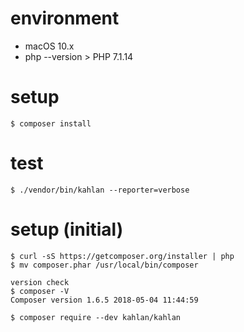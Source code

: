 # environment
- macOS 10.x
- php --version > PHP 7.1.14

# setup
```
$ composer install
```

# test
```
$ ./vendor/bin/kahlan --reporter=verbose
```

# setup (initial)
```
$ curl -sS https://getcomposer.org/installer | php
$ mv composer.phar /usr/local/bin/composer

version check
$ composer -V
Composer version 1.6.5 2018-05-04 11:44:59

$ composer require --dev kahlan/kahlan
```
